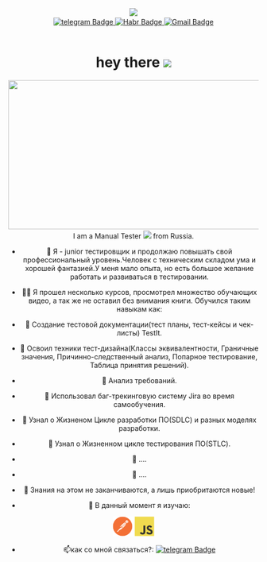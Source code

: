 <div id="header" align="center">
  <img src="https://i.giphy.com/media/v1.Y2lkPTc5MGI3NjExMHcxNm12NmRzbGxmbmgyeWZ4eno0NTBnM3Z6eDgyNGc4eXZwbWRjZyZlcD12MV9pbnRlcm5hbF9naWZfYnlfaWQmY3Q9Zw/13GIgrGdslD9oQ/giphy.gif" width="500"/>
  <div align="center"></div>
<div id="badges">
   <a href="https://t.me/RedBertST">
    <img src="https://img.shields.io/badge/Telegram-2CA5E0?style=for-the-badge&logo=telegram&logoColor=white" alt="telegram Badge"/>
  </a>
  <a href="https://habr.com/ru/users/AlbertSt7/">
    <img src="https://img.shields.io/badge/habr-65A3BE?style=for-the-badge&logo=habr&logoColor=white" alt="Habr Badge"/>
  </a>
<a href="mailto:telezhenkoalbert@gmail.com">
<img src="https://img.shields.io/badge/Gmail-D14836?style=for-the-badge&logo=gmail&logoColor=white" alt="Gmail Badge"/>
  </a>
<div align="center">
<img src="https://komarev.com/ghpvc/?username=AlbertSt7&style=flat-square&color=blue" alt=""/>
<h1>
  hey there
  <img src="https://media.giphy.com/media/hvRJCLFzcasrR4ia7z/giphy.gif" width="30px"/>
</h1>
<div align="center">
  <img src="https://media.giphy.com/media/dWesBcTLavkZuG35MI/giphy.gif" width="600" height="300"/>
</div>
I am a Manual Tester <img src="https://media.giphy.com/media/WUlplcMpOCEmTGBtBW/giphy.gif" width="30"> from Russia.
  
- :telescope: Я - junior тестировщик и продолжаю повышать свой профессиональный уровень.Человек с техническим складом ума и хорошей фантазией.У меня мало опыта, но есть большое желание работать и развиваться в тестировании.
  
- :man_student: Я прошел несколько курсов, просмотрел множество обучающих видео, а так же не оставил без внимания книги. Обучился таким навыкам как:
 -  :red_circle: Создание тестовой документации(тест планы, тест-кейсы и чек-листы) TestIt.
-  :red_circle: Освоил техники тест-дизайна(Классы эквивалентности, Граничные значения, Причинно-следственный анализ, Попарное тестирование, Таблица принятия решений).
- :red_circle: Анализ требований.
- :red_circle: Использовал баг-трекинговую систему Jira во время самообучения.
- :red_circle: Узнал о Жизненом Цикле разработки ПО(SDLC) и разных моделях разработки.
- :red_circle: Узнал о Жизненном цикле тестирования ПО(STLC).
- :red_circle: ....
- :red_circle: ....
- :red_circle: Знания на этом не заканчиваются, а лишь приобритаются новые!
- :eyes: В данный момент я изучаю: 

<div>
   <img src="https://github.com/devicons/devicon/blob/master/icons/postman/postman-original.svg" title="Git" **alt="Git" width="40" height="40"/>
<img src="https://github.com/devicons/devicon/blob/master/icons/javascript/javascript-original.svg" title="Git" **alt="Git" width="40" height="40"/>
</div>
 


- :mailbox:как со мной связаться?: <a href="https://t.me/RedBertST">
    <img src="https://img.shields.io/badge/Telegram-2CA5E0?style=for-the-badge&logo=telegram&logoColor=white" alt="telegram Badge"/>
  </div>

  



